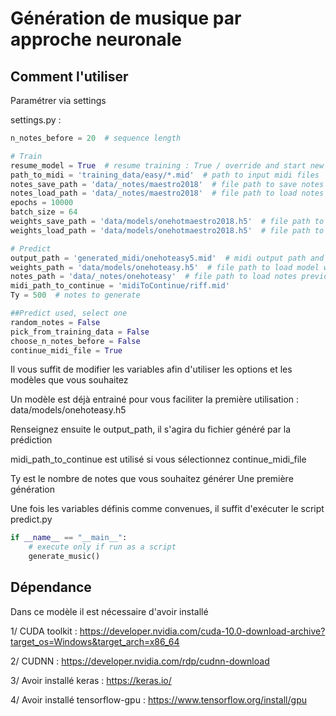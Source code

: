 # Génération de musique par approche neuronale

## Comment l'utiliser

Paramétrer via settings

settings.py :

```python
n_notes_before = 20  # sequence length

# Train
resume_model = True  # resume training : True / override and start new training : False
path_to_midi = 'training_data/easy/*.mid'  # path to input midi files
notes_save_path = 'data/_notes/maestro2018'  # file path to save notes parsed from input midi files
notes_load_path = 'data/_notes/maestro2018'  # file path to load notes previously parsed to resume training
epochs = 10000
batch_size = 64
weights_save_path = 'data/models/onehotmaestro2018.h5'  # file path to save model weights
weights_load_path = 'data/models/onehotmaestro2018.h5'  # file path to load model weights

# Predict
output_path = 'generated_midi/onehoteasy5.mid'  # midi output path and file name
weights_path = 'data/models/onehoteasy.h5'  # file path to load model weights
notes_path = 'data/_notes/onehoteasy'  # file path to load notes previously parsed in train.py
midi_path_to_continue = 'midiToContinue/riff.mid'
Ty = 500  # notes to generate

##Predict used, select one
random_notes = False
pick_from_training_data = False
choose_n_notes_before = False
continue_midi_file = True
```

Il vous suffit de modifier les variables afin d'utiliser les options et les modèles que vous souhaitez

Un modèle est déjà entrainé pour vous faciliter la première utilisation : data/models/onehoteasy.h5

Renseignez ensuite le output_path, il s'agira du fichier généré par la prédiction

midi_path_to_continue est utilisé si vous sélectionnez continue_midi_file

Ty est le nombre de notes que vous souhaitez générer
Une première génération

Une fois les variables définis comme convenues, il suffit d'exécuter le script predict.py

```python
if __name__ == "__main__":
    # execute only if run as a script
    generate_music()
```

## Dépendance

Dans ce modèle il est nécessaire d'avoir installé

1/ CUDA toolkit : <https://developer.nvidia.com/cuda-10.0-download-archive?target_os=Windows&target_arch=x86_64>

2/ CUDNN : <https://developer.nvidia.com/rdp/cudnn-download>

3/ Avoir installé keras : <https://keras.io/>

4/ Avoir installé tensorflow-gpu : <https://www.tensorflow.org/install/gpu>

